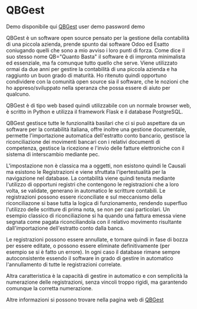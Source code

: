 # QBGest

Demo disponibile qui [QBGest](https://ctfossolo.centu.it/qbdemo) user demo password demo

QBGest è un software open source pensato per la gestione della contabilità di una piccola azienda, prende spunto dai software Odoo ed Esatto coniugando quelli che sono a mio avviso i loro punti di forza. Come dice il suo stesso nome QB="Quanto Basta" il software è di impronta minimalista ed essenziale, ma fa comunque tutto quello che serve. Viene utilizzato ormai da due anni per gestire la contabilità di una piccola azienda e ha raggiunto un buon grado di maturità. Ho ritenuto quindi opportuno condividere con la comunità open source sia il software, che le nozioni che ho appreso/sviluppato nella speranza che possa essere di aiuto per qualcuno.

QBGest è di tipo web based quindi utilizzabile con un normale browser web, è scritto in Python e utilizza il framework Flask e il database PostgreSQL.

QBGest gestisce tutte le funzionalità basilari che ci si può aspettare da un software per la contabilità italiana, offre inoltre una gestione documentale, permette l'importazione automatica dell'estratto conto bancario, gestisce la riconciliazione dei movimenti bancari con i relativi documenti di competenza, gestisce la ricezione e l'invio delle fatture elettroniche con il sistema di interscambio mediante pec.

L'impostazione non è classica ma a oggetti, non esistono quindi le Causali ma esistono le Registrazioni e viene sfruttata l'ipertestualità per la navigazione nel database. La contabilità viene quindi tenuta mediante l'utilizzo di opportuni registri che contengono le registrazioni che a loro volta, se validate, generano in automatico le scritture contabili. Le registrazioni possono essere riconciliate e sul meccanismo della riconciliazone si base tutta la logica di funzionamento, rendendo superfluo l'utilizzo delle scritture di prima nota, se non per casi particolari. Un esempio classico di riconciliazione si ha quando una fattura emessa viene segnata come pagata riconciliandola con il relativo movimento risultante dall'importazione dell'estratto conto dalla banca.

Le registrazioni possono essere annullate, e tornare quindi in fase di bozza per essere editate, o possono essere eliminate definitivamente (per esempio se si è fatto un errore). In ogni caso il database rimane sempre autoconsistente essendo il software in grado di gestire in automatico l'annullamento di tutte le registrazioni correlate.

Altra caratteristica è la capacità di gestire in automatico e con semplicità la numerazione delle registrazioni, senza vincoli troppo rigidi, ma garantendo comunque la corretta numerazione.

Altre informazioni si possono trovare nella pagina web di [QBGest](https://www.centu.it/qbgest)

